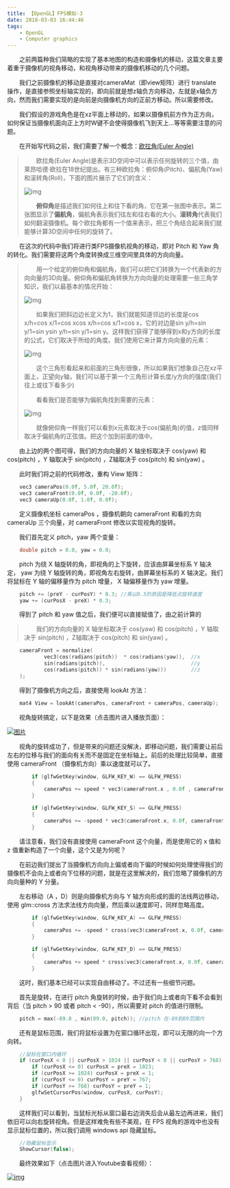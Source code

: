 ```yaml
---
title: 【OpenGL】FPS模拟-3
date: 2018-03-03 16:44:46
tags:
	- OpenGL
	- Computer graphics
---
```


&emsp;&emsp;之前两篇种我们简略的实现了基本地图的构造和摄像机的移动，这篇文章主要着重于摄像机的视角移动，和视角移动带来的摄像机移动的几个问题。

&emsp;&emsp;我们之前摄像机的移动是直接对cameraMat（即view矩阵）进行 translate 操作，是直接参照坐标轴实现的，即向前就是想z轴负方向移动，左就是x轴负方向，然而我们需要实现的是向前是向摄像机方向的正前方移动。所以需要修改。

&emsp;&emsp;我们假设的游戏角色是在xz平面上移动的，如果以摄像机前方作为正方向，如何保证当摄像机面向正上方时W键不会使得摄像机飞到天上...等等需要注意的问题。

<!--more-->

&emsp;&emsp;在开始写代码之前，我们需要了解一个概念：[欧拉角(Euler Angle)](https://zh.wikipedia.org/wiki/欧拉角)

> &emsp;&emsp;欧拉角(Euler Angle)是表示3D空间中可以表示任何旋转的三个值，由莱昂哈德·欧拉在18世纪提出。有三种欧拉角：俯仰角(Pitch)、偏航角(Yaw)和滚转角(Roll)，下面的图片展示了它们的含义：
>
> ![img](http://www.learnopengl.com/img/getting-started/camera_pitch_yaw_roll.png)
>
> &emsp;&emsp;**俯仰角**是描述我们如何往上和往下看的角，它在第一张图中表示。第二张图显示了**偏航角**，偏航角表示我们往左和往右看的大小。**滚转角**代表我们如何翻滚摄像机。每个欧拉角都有一个值来表示，把三个角结合起来我们就能够计算3D空间中任何的旋转了。

&emsp;&emsp;在这次的代码中我们将进行类FPS摄像机视角的移动，即对 Pitch 和 Yaw 角的转化。我们需要将这两个角度转换成三维空间里具体的方向向量。

> &emsp;&emsp;用一个给定的俯仰角和偏航角，我们可以把它们转换为一个代表新的方向向量的3D向量。俯仰角和偏航角转换为方向向量的处理需要一些三角学知识，我们以最基本的情况开始：
>
> ![img](http://www.learnopengl.com/img/getting-started/camera_triangle.png)
>
> &emsp;&emsp;如果我们把斜边边长定义为1，我们就能知道邻边的长度是cos x/h=cos x/1=cos xcos⁡ x/h=cos⁡ x/1=cos⁡ x，它的对边是sin y/h=sin y/1=sin ysin⁡ y/h=sin⁡ y/1=sin⁡ y。这样我们获得了能够得到x和y方向的长度的公式，它们取决于所给的角度。我们使用它来计算方向向量的元素：
>
> ![img](http://www.learnopengl.com/img/getting-started/camera_pitch.png)
>
> &emsp;&emsp;这个三角形看起来和前面的三角形很像，所以如果我们想象自己在xz平面上，正望向y轴，我们可以基于第一个三角形计算长度/y方向的强度(我们往上或往下看多少)
>
> &emsp;&emsp;看看我们是否能够为偏航角找到需要的元素：
>
> ![img](http://www.learnopengl.com/img/getting-started/camera_yaw.png)
>
> &emsp;&emsp;就像俯仰角一样我们可以看到x元素取决于cos(偏航角)的值，z值同样取决于偏航角的正弦值。把这个加到前面的值中。

&emsp;&emsp;由上边的两个图可得，我们的方向向量的 X 轴坐标取决于 cos(yaw) 和 cos(pitch) ，Y 轴取决于 sin(pitch) ，Z轴取决于 cos(pitch) 和 sin(yaw) 。

&emsp;&emsp;此时我们将之前的代码修改，重构 View 矩阵：

```c++
	vec3 cameraPos(0.0f, 5.0f, 20.0f);
	vec3 cameraFront(0.0f, 0.0f, -20.0f);
	vec3 cameraUp(0.0f, 1.0f, 0.0f);
```

&emsp;&emsp;定义摄像机坐标 cameraPos ，摄像机朝向 cameraFront 和看的方向 cameraUp 三个向量，对 cameraFront 修改以实现视角的旋转。

&emsp;&emsp;我们首先定义 pitch，yaw 两个变量：

```c++
	double pitch = 0.0, yaw = 0.0;
```

&emsp;&emsp;pitch 为绕 X 轴旋转的角，即视角的上下旋转，应该由屏幕坐标系 Y 轴决定， yaw 为绕 Y 轴旋转的角，即视角左右旋转，由屏幕坐标系的  X 轴决定。我们将鼠标在 Y 轴的偏移量作为 pitch 增量， X 轴偏移量作为 yaw 增量。

```c++
	pitch += (preY - curPosY) * 0.3; //乘以0.3的原因是降低点旋转速度
	yaw += (curPosX - preX) * 0.3;
```

&emsp;&emsp;得到了 pitch 和 yaw 值之后，我们便可以直接赋值了，由之前计算的

> &emsp;&emsp;我们的方向向量的 X 轴坐标取决于 cos(yaw) 和 cos(pitch) ，Y 轴取决于 sin(pitch) ，Z轴取决于 cos(pitch) 和 sin(yaw) 。

```c++
	cameraFront = normalize(
        	vec3(cos(radians(pitch))  * cos(radians(yaw)),  //x
            sin(radians(pitch)), 							//y
            cos(radians(pitch)) * sin(radians(yaw)))		//z
    );
```

&emsp;&emsp;得到了摄像机方向之后，直接使用 lookAt 方法：

```c++
	mat4 View = lookAt(cameraPos, cameraFront + cameraPos, cameraUp);
```

&emsp;&emsp;视角旋转搞定，以下是效果（点击图片进入播放页面）：

[![图片](https://image.ibb.co/kAQGHn/Screenshot_1.png)](https://youtu.be/ve9mjJlAauc)

&emsp;&emsp;视角的旋转成功了，但是带来的问题还没解决，即移动问题，我们需要让前后左右的位移与我们的面向有关而不是固定在坐标轴上。前后的处理比较简单，直接使用 cameraFront （摄像机方向）乘以速度就可以了。

```c++
		if (glfwGetKey(window, GLFW_KEY_W) == GLFW_PRESS)
		{
			cameraPos += speed * vec3(cameraFront.x , 0.0f , cameraFront.z);
		}

		if (glfwGetKey(window, GLFW_KEY_S) == GLFW_PRESS)
		{
			cameraPos += -speed * vec3(cameraFront.x, 0.0f, cameraFront.z);
		}
```

&emsp;&emsp;请注意看，我们没有直接使用 cameraFront 这个向量，而是使用它的 x 值和 z 值重新构造了一个向量，这个又是为何呢？

&emsp;&emsp;在前边我们提出了当摄像机方向向上偏或者向下偏的时候如何处理使得我们的摄像机不会向上或者向下位移的问题，就是在这里解决的，我们忽略了摄像机的方向向量种的 Y 分量。

&emsp;&emsp;左右移动（A ，D）则是向摄像机方向与 Y  轴方向形成的面的法线两边移动，使用 glm::cross 方法求法线方向向量，然后乘以速度即可，同样忽略高度。

```c++
		if (glfwGetKey(window, GLFW_KEY_A) == GLFW_PRESS)
		{
			cameraPos += -speed * cross(vec3(cameraFront.x, 0.0f, cameraFront.z), cameraUp);
		}

		if (glfwGetKey(window, GLFW_KEY_D) == GLFW_PRESS)
		{
			cameraPos += speed * cross(vec3(cameraFront.x, 0.0f, cameraFront.z), cameraUp);
		}
```

&emsp;&emsp;这时，我们基本已经可以实现自由移动了。不过还有一些细节问题。

&emsp;&emsp;首先是旋转，在进行 pitch 角旋转的时候，由于我们向上或者向下看不会看到背后（当 pitch > 90 或者 pitch < -90），所以需要对 pitch 的值进行限制。

```c++
	pitch = max(-89.0 , min(89.0, pitch)); //pitch 在-89到89范围内
```

&emsp;&emsp;还有是鼠标范围，我们将鼠标设置为在窗口循环出现，即可以无限的向一个方向转。

```c++
	//鼠标在窗口内循环
	if (curPosX < 0 || curPosX > 1024 || curPosY < 0 || curPosY > 768) {
		if (curPosX <= 0) curPosX = preX = 1023;
		if (curPosX >= 1024) curPosX = preX = 1;
		if (curPosY <= 0) curPosY = preY = 767;
		if (curPosY >= 768) curPosY = preY = 1;
		glfwSetCursorPos(window, curPosX, curPosY);
    }
```

&emsp;&emsp;这样我们可以看到，当鼠标光标从窗口最右边消失后会从最左边再进来，我们依旧可以向右旋转视角。但是这样难免有些不美观，在 FPS 视角的游戏中也没有显示鼠标位置的，所以我们调用 windows api 隐藏鼠标。

```c++
	//隐藏鼠标显示
	ShowCursor(false);
```

&emsp;&emsp;最终效果如下（点击图片进入Youtube查看视频）：

[![img](https://image.ibb.co/kAQGHn/Screenshot_1.png)](https://youtu.be/sEubooUPXzg)